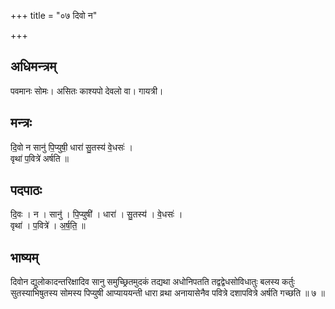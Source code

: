 +++
title = "०७ दिवो न"

+++
## अधिमन्त्रम्
पवमानः सोमः। असितः काश्यपो देवलो वा। गायत्री।

## मन्त्रः
दि॒वो न सानु॑ पि॒प्युषी॒ धारा॑ सु॒तस्य॑ वे॒धसः॑ ।  
वृथा॑ प॒वित्रे॑ अर्षति ॥

## पदपाठः
दि॒वः । न । सानु॑ । पि॒प्युषी॑ । धारा॑ । सु॒तस्य॑ । वे॒धसः॑ ।  
वृथा॑ । प॒वित्रे॑ । अ॒र्ष॒ति॒ ॥

## भाष्यम्
दिवोन द्युलोकादन्तरिक्षादिव सानु समुच्छ्रितमुदकं तद्यथा अधोनिपतति तद्वद्वेधसोविधातुः बलस्य कर्तुः सुतस्याभिषुतस्य सोमस्य पिप्युषी आप्याययन्ती धारा व्रथा अनायासेनैव पवित्रे दशापवित्रे अर्षति गच्छति ॥ ७ ॥